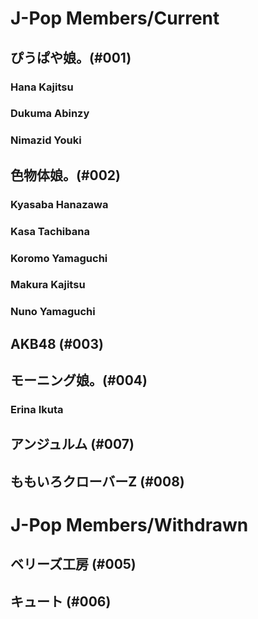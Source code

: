 # J-Pop Members/Current
## ぴうぱや娘。(#001)
### Hana Kajitsu
### Dukuma Abinzy
### Nimazid Youki
## 色物体娘。(#002)
### Kyasaba Hanazawa
### Kasa Tachibana
### Koromo Yamaguchi
### Makura Kajitsu
### Nuno Yamaguchi
## AKB48 (#003)
## モーニング娘。(#004)
### Erina Ikuta
## アンジュルム (#007)
## ももいろクローバーZ (#008)
# J-Pop Members/Withdrawn
## ベリーズ工房 (#005)
## キュート (#006)
